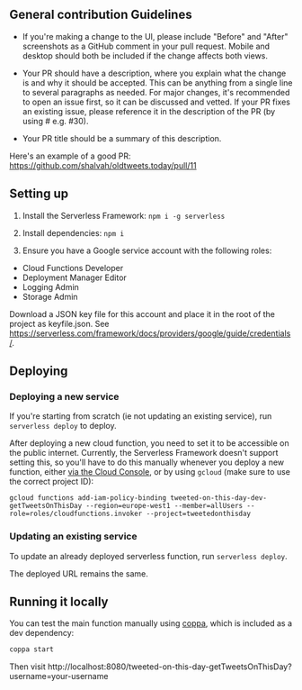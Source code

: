 ## General contribution Guidelines

- If you're making a change to the UI, please include "Before" and "After" screenshots as a GitHub comment in your pull request. Mobile and desktop should both be included if the change affects both views.

- Your PR should have a description, where you explain what the change is and why it should be accepted. This can be anything from a single line to several paragraphs as needed. For major changes, it's recommended to open an issue first, so it can be discussed and vetted. If your PR fixes an existing issue, please reference it in the description of the PR (by using #<issue-number> e.g. #30).

- Your PR title should be a summary of this description.

Here's an example of a good PR: https://github.com/shalvah/oldtweets.today/pull/11

## Setting up
1. Install the Serverless Framework: `npm i -g serverless`

2. Install dependencies: `npm i`

3. Ensure you have a Google service account with the following roles:
  - Cloud Functions Developer
  - Deployment Manager Editor
  - Logging Admin
  - Storage Admin

  Download a JSON key file for this account and place it in the root of the project as keyfile.json. See https://serverless.com/framework/docs/providers/google/guide/credentials/.

## Deploying
### Deploying a new service
If you're starting from scratch (ie not updating an existing service), run `serverless deploy` to deploy.

After deploying a new cloud function, you need to set it to be accessible on the public internet. Currently, the Serverless Framework doesn't support setting this, so you'll have to do this manually whenever you deploy a new function, either [via the Cloud Console](https://cloud.google.com/functions/docs/securing/managing-access-iam#allowing_unauthenticated_function_invocation), or by using `gcloud` (make sure to use the correct project ID):

```
gcloud functions add-iam-policy-binding tweeted-on-this-day-dev-getTweetsOnThisDay --region=europe-west1 --member=allUsers --role=roles/cloudfunctions.invoker --project=tweetedonthisday
```

### Updating an existing service
To update an already deployed serverless function, run `serverless deploy`.

The deployed URL remains the same.

## Running it locally

You can test the main function manually using [coppa](https://github.com/rametta/coppa), which is included as a dev dependency:

```bash
coppa start
```

Then visit http://localhost:8080/tweeted-on-this-day-getTweetsOnThisDay?username=your-username